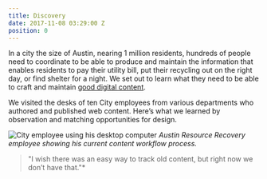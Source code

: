 ```yaml
---
title: Discovery
date: 2017-11-08 03:29:00 Z
position: 0
---
```


In a city the size of Austin, nearing 1 million residents, hundreds of people need to coordinate to be able to produce and maintain the information that enables residents to pay their utility bill, put their recycling out on the right day, or find shelter for a night. We set out to learn what they need to be able to craft and maintain [good digital content](https://medium.com/civiqueso/transitioning-to-service-oriented-language-bd5533cb0404). 

We visited the desks of ten City employees from various departments who authored and published web content. Here’s what we learned by observation and matching opportunities for design.

![City employee using his desktop computer](/uploads/jorge-desk-celine-min.JPG)
*Austin Resource Recovery employee showing his current content workflow process.* 
> "I wish there was an easy way to track old content, but right now we don’t have that."*
